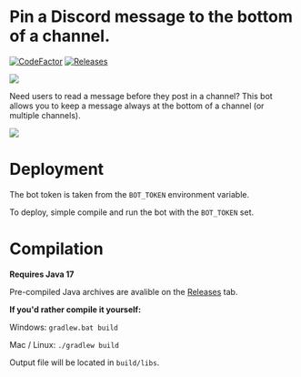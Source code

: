 # Pin a Discord message to the bottom of a channel.
[![CodeFactor](https://www.codefactor.io/repository/github/flappy-codes/discordmessagealwaysatthebottom/badge)](https://www.codefactor.io/repository/github/flappy-codes/discordmessagealwaysatthebottom)
[![Releases](https://img.shields.io/github/v/release/FlappyTheBats/DiscordMessageAlwaysAtTheBottom?logo=github)](https://github.com/FlappyTheBats/DiscordMessageAlwaysAtTheBottom/releases)

[![](https://img.shields.io/badge/discord-add%20to%20server-blue?style=for-the-badge&logo=discord)](https://discord.com/api/oauth2/authorize?client_id=979827675361337384&permissions=216064&scope=bot%20applications.commands)

Need users to read a message before they post in a channel?
This bot allows you to keep a message always at the bottom of a channel (or multiple channels).

![](https://lh3.googleusercontent.com/pw/AM-JKLWoff5pBrJlBMmmEY7jGvaMrEv1ymNFZqrD2obCmgQi_iz3vWIQEbwOtMMu8P53cc0RHXP4xCKyHdwkvpbpHmm9Y5_gUBE3KCXokM-jlhey2ksY5jBilAE2g6o3e5nBumiZK3mRaylm9BJGKiZlWj3D=w1280-h720-no?authuser=0)

# Deployment
The bot token is taken from the `BOT_TOKEN` environment variable.

To deploy, simple compile and run the bot with the `BOT_TOKEN` set.

# Compilation
**Requires Java 17**

Pre-compiled Java archives are avalible on the [Releases](https://github.com/flappy-codes/DiscordMessageAlwaysAtTheBottom/releases) tab.

**If you'd rather compile it yourself:**

Windows: `gradlew.bat build`

Mac / Linux: `./gradlew build`

Output file will be located in `build/libs`.
